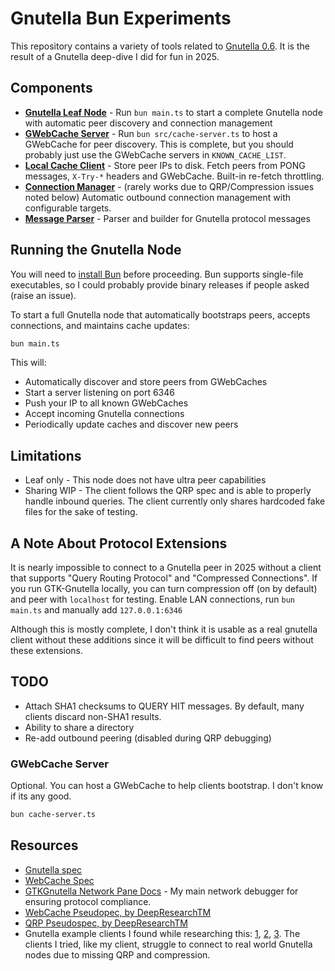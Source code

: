 # Gnutella Bun Experiments

This repository contains a variety of tools related to [Gnutella 0.6](https://en.wikipedia.org/wiki/Gnutella). It is the result of a Gnutella deep-dive I did for fun in 2025.

## Components

- **[Gnutella Leaf Node](main.ts)** - Run `bun main.ts` to start a complete Gnutella node with automatic peer discovery and connection management
- **[GWebCache Server](src/cache-server.ts)** - Run `bun src/cache-server.ts` to host a GWebCache for peer discovery. This is complete, but you should probably just use the GWebCache servers in `KNOWN_CACHE_LIST`.
- **[Local Cache Client](src/cache-client.ts)** - Store peer IPs to disk. Fetch peers from PONG messages, `X-Try-*` headers and GWebCache. Built-in re-fetch throttling.
- **[Connection Manager](src/connection-manager.ts)** - (rarely works due to QRP/Compression issues noted below) Automatic outbound connection management with configurable targets.
- **[Message Parser](src/parser.ts)** - Parser and builder for Gnutella protocol messages

## Running the Gnutella Node

You will need to [install Bun](https://bun.sh/docs/installation) before proceeding. Bun supports single-file executables, so I could probably provide binary releases if people asked (raise an issue).

To start a full Gnutella node that automatically bootstraps peers, accepts connections, and maintains cache updates:

```bash
bun main.ts
```

This will:

- Automatically discover and store peers from GWebCaches
- Start a server listening on port 6346
- Push your IP to all known GWebCaches
- Accept incoming Gnutella connections
- Periodically update caches and discover new peers

## Limitations

 * Leaf only - This node does not have ultra peer capabilities
 * Sharing WIP - The client follows the QRP spec and is able to properly handle inbound queries. The client currently only shares hardcoded fake files for the sake of testing.

## A Note About Protocol Extensions

It is nearly impossible to connect to a Gnutella peer in 2025 without a client that supports "Query Routing Protocol" and "Compressed Connections". If you run GTK-Gnutella locally, you can turn compression off (on by default) and peer with `localhost` for testing. Enable LAN connections, run `bun main.ts` and manually add `127.0.0.1:6346`

Although this is mostly complete, I don't think it is usable as a real gnutella client without these additions since it will be difficult to find peers without these extensions.

## TODO

- Attach SHA1 checksums to QUERY HIT messages. By default, many clients discard non-SHA1 results.
- Ability to share a directory
- Re-add outbound peering (disabled during QRP debugging)

### GWebCache Server

Optional. You can host a GWebCache to help clients bootstrap. I don't know if its any good.

```bash
bun cache-server.ts
```

## Resources

- [Gnutella spec](./docs/Gnutella-0.6-spec.txt)
- [WebCache Spec](https://shareaza.sourceforge.net/mediawiki/GWC_specs)
- [GTKGnutella Network Pane Docs](https://gtk-gnutella.sourceforge.io/manual/gnutellanet.html) - My main network debugger for ensuring protocol compliance.
- [WebCache Pseudopec, by DeepResearchTM](./docs/gwebcache-spec.md)
- [QRP Pseudospec, by DeepResearchTM](./docs/qrp-pseudospec.md)
- Gnutella example clients I found while researching this: [1](https://github.com/comick/mini-gnutella), [2](https://github.com/advait/crepe), [3](https://github.com/thapam/gnutella-client). The clients I tried, like my client, struggle to connect to real world Gnutella nodes due to missing QRP and compression.
